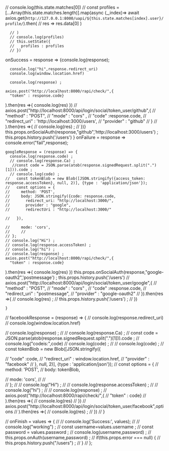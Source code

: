 //          console.log(this.state.matches[0])
      //  const profiles =[...Array(this.state.matches.length)].map(async (_,index)=> await axios.get(`http://127.0.0.1:8000/uapi/${this.state.matches[index].user}/profile/`).then(
      //   res =>  res.data[0] )
      
      // )
      // console.log(profiles)
      // this.setState({
      //   profiles : profiles
      // })












 onSuccess = response => {console.log(response);
     
      console.log("hi",response.redirect_uri)
      console.log(window.location.href)
       
      console.log(response) ;
      
    axios.post("http://localhost:8000/rapi/check/",{
      "token" : response.code}
).then(res =>{
      console.log(res)
    })
    // axios.post("http://localhost:8000/api/login/social/token_user/github",{
    //   "method" : "POST",
    //   "mode" : "cors" ,
    //   "code" :response.code,
    //    "redirect_uri" : 'http://localhost:3000/users',
    //   "provider" : "github"
    // }
    //   ).then(res =>{
    //   console.log(res) ;
    // })}
    this.props.onSocialAuth(response,"github",'http://localhost:3000/users') ;
    this.props.history.push('/users') }
     onFailure = response => console.error("fail",response);





    googleResponse = (response) => {
      console.log(response.code) ;
      // console.log(response.Ca) ;
       //const code = JSON.parse(atob(response.signedRequest.split(".")[1])).code ;
      // console.log(code) ;
    //   const tokenBlob = new Blob([JSON.stringify({access_token: response.accessToken}, null, 2)], {type : 'application/json'});
    //   const options = {
    //     method: 'POST',
    //     body: JSON.stringify({code: response.code,
    //       redirect_uri: "http://localhost:3000/",
    //       provider : "google",
    //       redirectUri : "http://localhost:3000/"
       
    //   }),
      
    //     mode: 'cors',
    //     //  
    // };
    // console.log("Hi") ;
    // console.log(response.accessToken) ;
    // console.log("hi") ;
    // console.log(response) ;
    axios.post("http://localhost:8000/rapi/check/",{
      "token" : response.code}
).then(res =>{
      console.log(res)
    })
    this.props.onSocialAuth(response,"google-oauth2",'postmessage') ;
    this.props.history.push('/users')
    // axios.post("http://localhost:8000/api/login/social/token_user/google",{
    //   "method" : "POST",
    //   "mode" : "cors" ,
    //  "code" :response.code,
    //   "redirect_uri" : "postmessage",
    //   "provider" : "google-oauth2" 
    // }).then(res =>{
    //   console.log(res) ;
    //   this.props.history.push('/users') ;
    // })
      
    }

//     facebookResponse = (response) => {
//       console.log(response.redirect_uri)
//       console.log(window.location.href)
       
//       console.log(response) ;
//       // console.log(response.Ca) ;
//       const code = JSON.parse(atob(response.signedRequest.split(".")[1])).code ;
//       console.log("codeis:",code)
//       console.log(code) ;
//       // console.log(code) ;
//       const tokenBlob = new Blob([JSON.stringify({
       
//         "code" :code,
//         "redirect_uri" : window.location.href,
//         "provider" : "facebook"
//       }, null, 2)], {type : 'application/json'});
//       const options = {
//         method: 'POST',
//         body: tokenBlob,
      
//         mode: 'cors',
//         //  
//     };
//     // console.log("Hi") ;
//     // console.log(response.accessToken) ;
//     // console.log("hi") ;
//     // console.log(response) ;
//     axios.post("http://localhost:8000/rapi/check/",{
//       "token" : code}
// ).then(res =>{
//       console.log(res)
//     })
//     axios.post("http://localhost:8000/api/login/social/token_user/facebook",options
//       ).then(res =>{
//       console.log(res) ;
//     })
//     }
   
   


  // onFinish = values => {
  //   // console.log('Success:', values);
  //   // console.log("working") ;
  //   const username=values.username ;
  //   const password = values.password ;
  //   console.log(username,password) ;
  //   this.props.onAuth(username,password) ;
  //   if(this.props.error === null) {
  //     this.props.history.push("/users") ;
  //   }
  // };
      